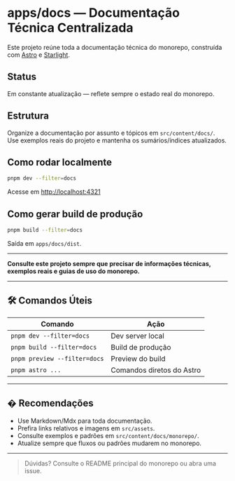 # apps/docs — Documentação Técnica Centralizada

Este projeto reúne toda a documentação técnica do monorepo, construída com [Astro](https://astro.build/) e [Starlight](https://starlight.astro.build/).

## Status

Em constante atualização — reflete sempre o estado real do monorepo.

## Estrutura

Organize a documentação por assunto e tópicos em `src/content/docs/`.
Use exemplos reais do projeto e mantenha os sumários/índices atualizados.

## Como rodar localmente

```bash
pnpm dev --filter=docs
```

Acesse em [http://localhost:4321](http://localhost:4321)

## Como gerar build de produção

```bash
pnpm build --filter=docs
```

Saída em `apps/docs/dist`.

---

**Consulte este projeto sempre que precisar de informações técnicas, exemplos reais e guias de uso do monorepo.**

---

## 🛠️ Comandos Úteis

| Comando                      | Ação                      |
| ---------------------------- | ------------------------- |
| `pnpm dev --filter=docs`     | Dev server local          |
| `pnpm build --filter=docs`   | Build de produção         |
| `pnpm preview --filter=docs` | Preview do build          |
| `pnpm astro ...`             | Comandos diretos do Astro |

---

## � Recomendações

- Use Markdown/Mdx para toda documentação.
- Prefira links relativos e imagens em `src/assets`.
- Consulte exemplos e padrões em `src/content/docs/monorepo/`.
- Atualize sempre que fluxos ou padrões mudarem no monorepo.

---

> Dúvidas? Consulte o README principal do monorepo ou abra uma issue.
